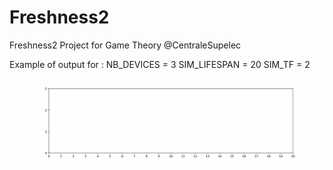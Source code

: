 # Freshness2
Freshness2 Project for Game Theory @CentraleSupelec

Example of output for :
NB_DEVICES = 3
SIM_LIFESPAN = 20
SIM_TF = 2

![](https://github.com/N3CK5/Freshness2/blob/main/animation.gif)
